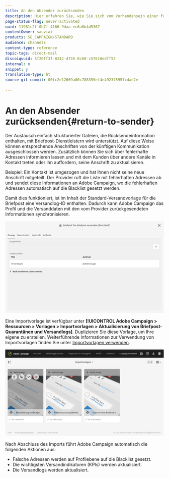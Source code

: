 ```yaml
---
title: An den Absender zurücksenden
description: Hier erfahren Sie, wie Sie sich vom Vorhandensein einer falschen Anschrift informieren lassen und diese von der künftigen Kommunikation ausschließen können.
page-status-flag: never-activated
uuid: 11981c2f-0b7f-4166-9daa-ec6a6b4d5367
contentOwner: sauviat
products: SG_CAMPAIGN/STANDARD
audience: channels
content-type: reference
topic-tags: direct-mail
discoiquuid: 5f20ff3f-8242-4735-8c60-c57610edff52
internal: n
snippet: y
translation-type: ht
source-git-commit: 00fc2e12669a00c788355ef4e492375957cdad2e

---
```



# An den Absender zurücksenden{#return-to-sender}

Der Austausch einfach strukturierter Dateien, die Rücksendeinformation enthalten, mit Briefpost-Dienstleistern wird unterstützt. Auf diese Weise können entsprechende Anschriften von der künftigen Kommunikation ausgeschlossen werden. Zusätzlich können Sie sich über fehlerhafte Adressen informieren lassen und mit dem Kunden über andere Kanäle in Kontakt treten oder ihn auffordern, seine Anschrift zu aktualisieren.

Beispiel: Ein Kontakt ist umgezogen und hat Ihnen nicht seine neue Anschrift mitgeteilt. Der Provider ruft die Liste mit fehlerhaften Adressen ab und sendet diese Informationen an Adobe Campaign, wo die fehlerhaften Adressen automatisch auf die Blacklist gesetzt werden.

Damit dies funktioniert, ist im Inhalt der Standard-Versandvorlage für die Briefpost eine Versandlog-ID enthalten. Dadurch kann Adobe Campaign das Profil und die Versanddaten mit den vom Provider zurückgesendeten Informationen synchronisieren.

![](assets/direct_mail_return_sender_1.png)

Eine Importvorlage ist verfügbar unter **[!UICONTROL Adobe Campaign &gt; Ressourcen &gt; Vorlagen &gt; Importvorlagen &gt; Aktualisierung von Briefpost-Quarantänen und Versandlogs]**. Duplizieren Sie diese Vorlage, um Ihre eigene zu erstellen. Weiterführende Informationen zur Verwendung von Importvorlagen finden Sie unter [Importvorlagen verwenden](../../automating/using/defining-import-templates.md).

![](assets/direct_mail_return_sender_2.png)

Nach Abschluss des Imports führt Adobe Campaign automatisch die folgenden Aktionen aus:

* Falsche Adressen werden auf Profilebene auf die Blacklist gesetzt.
* Die wichtigsten Versandindikatoren (KPIs) werden aktualisiert.
* Die Versandlogs werden aktualisiert.

